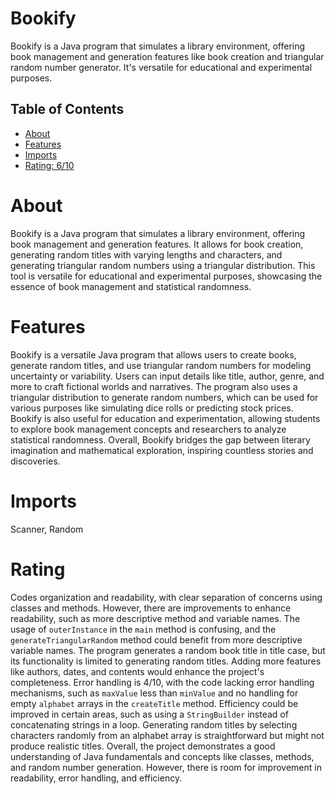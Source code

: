 # Bookify

Bookify is a Java program that simulates a library environment, offering book management and generation features like book creation and triangular random number generator. It's versatile for educational and experimental purposes.

## Table of Contents

- [About](#about)
- [Features](#features)
- [Imports](#Imports)
- [Rating: 6/10](#Rating)

# About

Bookify is a Java program that simulates a library environment, offering book management and generation features. It allows for book creation, generating random titles with varying lengths and characters, and generating triangular random numbers using a triangular distribution. This tool is versatile for educational and experimental purposes, showcasing the essence of book management and statistical randomness.

# Features

Bookify is a versatile Java program that allows users to create books, generate random titles, and use triangular random numbers for modeling uncertainty or variability. Users can input details like title, author, genre, and more to craft fictional worlds and narratives. The program also uses a triangular distribution to generate random numbers, which can be used for various purposes like simulating dice rolls or predicting stock prices. Bookify is also useful for education and experimentation, allowing students to explore book management concepts and researchers to analyze statistical randomness. Overall, Bookify bridges the gap between literary imagination and mathematical exploration, inspiring countless stories and discoveries.

# Imports

Scanner, Random

# Rating

Codes organization and readability, with clear separation of concerns using classes and methods. However, there are improvements to enhance readability, such as more descriptive method and variable names. The usage of `outerInstance` in the `main` method is confusing, and the `generateTriangularRandom` method could benefit from more descriptive variable names.
The program generates a random book title in title case, but its functionality is limited to generating random titles. Adding more features like authors, dates, and contents would enhance the project's completeness.
Error handling is 4/10, with the code lacking error handling mechanisms, such as `maxValue` less than `minValue` and no handling for empty `alphabet` arrays in the `createTitle` method. Efficiency could be improved in certain areas, such as using a `StringBuilder` instead of concatenating strings in a loop. Generating random titles by selecting characters randomly from an alphabet array is straightforward but might not produce realistic titles. Overall, the project demonstrates a good understanding of Java fundamentals and concepts like classes, methods, and random number generation. However, there is room for improvement in readability, error handling, and efficiency.
